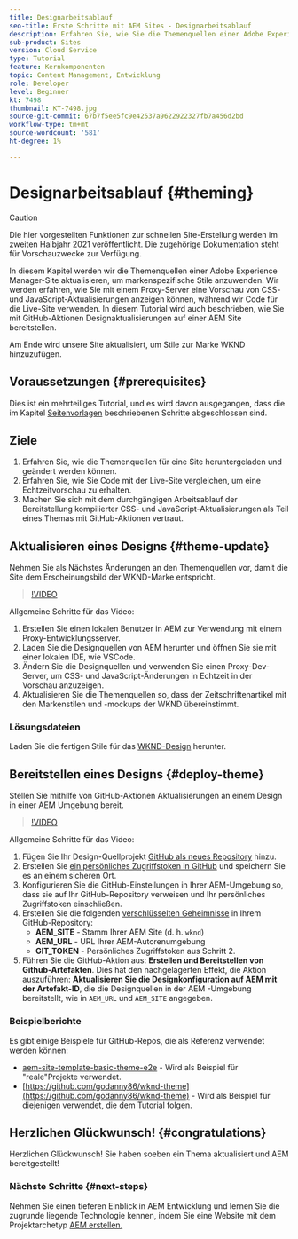 ```yaml
---
title: Designarbeitsablauf
seo-title: Erste Schritte mit AEM Sites - Designarbeitsablauf
description: Erfahren Sie, wie Sie die Themenquellen einer Adobe Experience Manager-Site aktualisieren, um markenspezifische Stile anzuwenden. Erfahren Sie, wie Sie mit einem Proxy-Server eine Live-Vorschau von CSS- und JavaScript-Aktualisierungen anzeigen können. In diesem Tutorial wird auch beschrieben, wie Sie mit GitHub-Aktionen Designaktualisierungen auf einer AEM Site bereitstellen.
sub-product: Sites
version: Cloud Service
type: Tutorial
feature: Kernkomponenten
topic: Content Management, Entwicklung
role: Developer
level: Beginner
kt: 7498
thumbnail: KT-7498.jpg
source-git-commit: 67b7f5ee5fc9e42537a9622922327fb7a456d2bd
workflow-type: tm+mt
source-wordcount: '581'
ht-degree: 1%

---
```



# Designarbeitsablauf {#theming}

>[!CAUTION]
>
> Die hier vorgestellten Funktionen zur schnellen Site-Erstellung werden im zweiten Halbjahr 2021 veröffentlicht. Die zugehörige Dokumentation steht für Vorschauzwecke zur Verfügung.

In diesem Kapitel werden wir die Themenquellen einer Adobe Experience Manager-Site aktualisieren, um markenspezifische Stile anzuwenden. Wir werden erfahren, wie Sie mit einem Proxy-Server eine Vorschau von CSS- und JavaScript-Aktualisierungen anzeigen können, während wir Code für die Live-Site verwenden. In diesem Tutorial wird auch beschrieben, wie Sie mit GitHub-Aktionen Designaktualisierungen auf einer AEM Site bereitstellen.

Am Ende wird unsere Site aktualisiert, um Stile zur Marke WKND hinzuzufügen.

## Voraussetzungen {#prerequisites}

Dies ist ein mehrteiliges Tutorial, und es wird davon ausgegangen, dass die im Kapitel [Seitenvorlagen](./page-templates.md) beschriebenen Schritte abgeschlossen sind.

## Ziele

1. Erfahren Sie, wie die Themenquellen für eine Site heruntergeladen und geändert werden können.
1. Erfahren Sie, wie Sie Code mit der Live-Site vergleichen, um eine Echtzeitvorschau zu erhalten.
1. Machen Sie sich mit dem durchgängigen Arbeitsablauf der Bereitstellung kompilierter CSS- und JavaScript-Aktualisierungen als Teil eines Themas mit GitHub-Aktionen vertraut.

## Aktualisieren eines Designs {#theme-update}

Nehmen Sie als Nächstes Änderungen an den Themenquellen vor, damit die Site dem Erscheinungsbild der WKND-Marke entspricht.

>[!VIDEO](https://video.tv.adobe.com/v/332918/?quality=12&learn=on)

Allgemeine Schritte für das Video:

1. Erstellen Sie einen lokalen Benutzer in AEM zur Verwendung mit einem Proxy-Entwicklungsserver.
1. Laden Sie die Designquellen von AEM herunter und öffnen Sie sie mit einer lokalen IDE, wie VSCode.
1. Ändern Sie die Designquellen und verwenden Sie einen Proxy-Dev-Server, um CSS- und JavaScript-Änderungen in Echtzeit in der Vorschau anzuzeigen.
1. Aktualisieren Sie die Themenquellen so, dass der Zeitschriftenartikel mit den Markenstilen und -mockups der WKND übereinstimmt.

### Lösungsdateien

Laden Sie die fertigen Stile für das [WKND-Design](assets/theming/WKND-THEME-src.zip) herunter.

## Bereitstellen eines Designs {#deploy-theme}

Stellen Sie mithilfe von GitHub-Aktionen Aktualisierungen an einem Design in einer AEM Umgebung bereit.

>[!VIDEO](https://video.tv.adobe.com/v/332919/?quality=12&learn=on)

Allgemeine Schritte für das Video:

1. Fügen Sie Ihr Design-Quellprojekt [GitHub als neues Repository](https://docs.github.com/en/github/importing-your-projects-to-github/adding-an-existing-project-to-github-using-the-command-line) hinzu.
1. Erstellen Sie [ein persönliches Zugriffstoken in GitHub](https://docs.github.com/en/github/authenticating-to-github/creating-a-personal-access-token) und speichern Sie es an einem sicheren Ort.
1. Konfigurieren Sie die GitHub-Einstellungen in Ihrer AEM-Umgebung so, dass sie auf Ihr GitHub-Repository verweisen und Ihr persönliches Zugriffstoken einschließen.
1. Erstellen Sie die folgenden [verschlüsselten Geheimnisse](https://docs.github.com/en/actions/reference/encrypted-secrets) in Ihrem GitHub-Repository:
   * **AEM_SITE**  - Stamm Ihrer AEM Site (d. h.  `wknd`)
   * **AEM_URL**  - URL Ihrer AEM-Autorenumgebung
   * **GIT_TOKEN**  - Persönliches Zugriffstoken aus Schritt 2.
1. Führen Sie die GitHub-Aktion aus: **Erstellen und Bereitstellen von Github-Artefakten**. Dies hat den nachgelagerten Effekt, die Aktion auszuführen: **Aktualisieren Sie die Designkonfiguration auf AEM mit der Artefakt-ID**, die die Designquellen in der AEM -Umgebung bereitstellt, wie in `AEM_URL` und `AEM_SITE` angegeben.

### Beispielberichte

Es gibt einige Beispiele für GitHub-Repos, die als Referenz verwendet werden können:

* [aem-site-template-basic-theme-e2e](https://github.com/adobe/aem-site-template-basic-theme-e2e)  - Wird als Beispiel für &quot;reale&quot;Projekte verwendet.
* [https://github.com/godanny86/wknd-theme](https://github.com/godanny86/wknd-theme)  - Wird als Beispiel für diejenigen verwendet, die dem Tutorial folgen.

## Herzlichen Glückwunsch! {#congratulations}

Herzlichen Glückwunsch! Sie haben soeben ein Thema aktualisiert und AEM bereitgestellt!

### Nächste Schritte {#next-steps}

Nehmen Sie einen tieferen Einblick in AEM Entwicklung und lernen Sie die zugrunde liegende Technologie kennen, indem Sie eine Website mit dem Projektarchetyp [AEM erstellen.](../project-archetype/overview.md)
